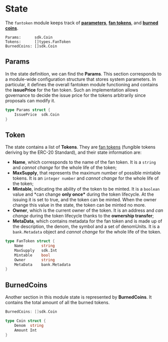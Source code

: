 <!--
order: 2
-->

# State

The `fantoken` module keeps track of [**parameters**](#Params), [**fan tokens**](#Token), and [**burned coins**](#BurnedCoins).

```
Params:      sdk.Coin
Tokens:      []types.FanToken
BurnedCoins: []sdk.Coin
```

## Params

In the state definition, we can find the **Params**. This section corresponds to a module-wide configuration structure that stores system parameters. In particular, it defines the overall fantoken module functioning and contains the **issuePrice** for the fan token. Such an implementation allows governance to decide the issue price for the tokens arbitrarily since proposals can modify it.

```go
type Params struct {
	IssuePrice	sdk.Coin
}
```

## Token

The state contains a list of **Tokens**. They are [fan tokens](01_concepts.md#Fan-token) (fungible tokens deriving by the ERC-20 Standard), and their state information are:

- **Name**, which corresponds to the name of the fan token. It is a `string` and _cannot change_ for the whole life of the token;
- **MaxSupply**, that represents the maximum number of possible mintable tokens. It is an `integer number` and _cannot change_ for the whole life of the token;
- **Mintable**, indicating the ability of the token to be minted. It is a `boolean` value and \*can change **only once\*** during the token lifecycle. At the issuing it is set to true, and the token can be minted. When the owner change this value in the state, the token can be minted no more.
- **Owner**, which is the current owner of the token. It is an address and _can change_ during the token lifecycle thanks to the **ownership transfer**;
- **MetaData**, which contains metadata for the fan token and is made up of the description, the denom, the symbol and a set of denomUnits. It is a `bank.Metadata` object and _cannot change_ for the whole life of the token.

```go
type FanToken struct {
	Name		string
	MaxSupply	sdk.Int
	Mintable	bool
	Owner		string
	MetaData	bank.Metadata
}
```

## BurnedCoins

Another section in this module state is represented by **BurnedCoins**. It contains the total amount of all the burned tokens.

```go
BurnedCoins: []sdk.Coin
```

```go
type Coin struct {
	Denom  string
	Amount Int
}
```
